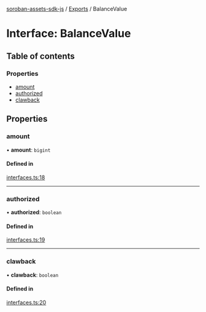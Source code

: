 [soroban-assets-sdk-js](../README.md) / [Exports](../modules.md) / BalanceValue

# Interface: BalanceValue

## Table of contents

### Properties

- [amount](BalanceValue.md#amount)
- [authorized](BalanceValue.md#authorized)
- [clawback](BalanceValue.md#clawback)

## Properties

### amount

• **amount**: `bigint`

#### Defined in

[interfaces.ts:18](https://github.com/Creit-Tech/Soroban-Assets-SDK/blob/b2aa3b4/src/interfaces.ts#L18)

___

### authorized

• **authorized**: `boolean`

#### Defined in

[interfaces.ts:19](https://github.com/Creit-Tech/Soroban-Assets-SDK/blob/b2aa3b4/src/interfaces.ts#L19)

___

### clawback

• **clawback**: `boolean`

#### Defined in

[interfaces.ts:20](https://github.com/Creit-Tech/Soroban-Assets-SDK/blob/b2aa3b4/src/interfaces.ts#L20)
